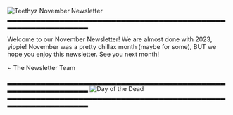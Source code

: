 ![Teethyz November Newsletter](https://cdn.discordapp.com/attachments/1045938805103935528/1179655122909937695/November_Newsletter_Banner.gif?ex=657a9272&is=65681d72&hm=72779c02ecb84ef103634d54e606baca0652f086ded3a28057f7b6a162ef1741&)
▂▂▂▂▂▂▂▂▂▂▂▂▂▂▂▂▂▂▂▂▂▂▂▂▂▂▂▂▂▂▂▂▂▂▂▂▂▂▂▂▂▂▂▂▂▂▂▂▂▂▂▂▂▂▂▂▂▂▂▂▂▂▂

Welcome to our November Newsletter! We are almost done with 2023, yippie! November was a pretty chillax month (maybe for some), BUT we hope you enjoy this newsletter. See you next month! 

~ The Newsletter Team 

▂▂▂▂▂▂▂▂▂▂▂▂▂▂▂▂▂▂▂▂▂▂▂▂▂▂▂▂▂▂▂▂▂▂▂▂▂▂▂▂▂▂▂▂▂▂▂▂▂▂▂▂▂▂▂▂▂▂▂▂▂▂▂
![Day of the Dead](https://media.discordapp.net/attachments/1094801817881280592/1179959761224085647/Day_of_the_Dead.gif?ex=657bae29&is=65693929&hm=8cb4c894210bbb122d07fe68ed0cfaeb128d036845a5b0611b42acaa7af6dfd4&=&width=2000&height=400)
▂▂▂▂▂▂▂▂▂▂▂▂▂▂▂▂▂▂▂▂▂▂▂▂▂▂▂▂▂▂▂▂▂▂▂▂▂▂▂▂▂▂▂▂▂▂▂▂▂▂▂▂▂▂▂▂▂▂▂▂▂▂▂
